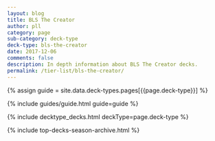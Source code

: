 ```yaml
---
layout: blog
title: BLS The Creator
author: pll
category: page
sub-category: deck-type
deck-type: bls-the-creator
date: 2017-12-06
comments: false
description: In depth information about BLS The Creator decks.
permalink: /tier-list/bls-the-creator/ 
---
```


{% assign guide = site.data.deck-types.pages[{{page.deck-type}}] %}

{% include guides/guide.html guide=guide %}

{% include decktype_decks.html deckType=page.deck-type %}

{% include top-decks-season-archive.html %}